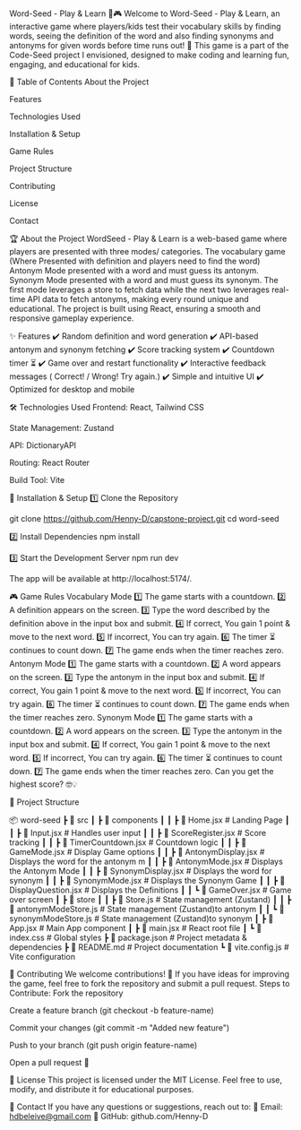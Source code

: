 Word-Seed - Play & Learn 🧠🎮
Welcome to Word-Seed - Play & Learn, an interactive game where players/kids test their vocabulary skills by finding words, seeing the definition of the word and also finding synonyms and  antonyms for given words before time runs out! 🚀
This game is a part of the Code-Seed project I envisioned, designed to make coding and learning fun, engaging, and educational for kids.

📜 Table of Contents
About the Project


Features


Technologies Used


Installation & Setup


Game Rules


Project Structure


Contributing


License


Contact

🏆 About the Project
WordSeed - Play & Learn is a web-based game where players are presented with three modes/ categories. 
The vocabulary game (Where Presented with definition and players need to find the word)
Antonym Mode presented with a word and must guess its antonym. 
Synonym Mode presented with a word and must guess its synonym. 
The first mode leverages a store to fetch data while the next two leverages real-time API data to fetch antonyms, making every round unique and educational.
The project is built using React, ensuring a smooth and responsive gameplay experience.

✨ Features
✔️  Random definition and word generation
 ✔️ API-based antonym and synonym fetching
 ✔️ Score tracking system
 ✔️ Countdown timer ⏳
 ✔️ Game over and restart functionality
 ✔️ Interactive feedback messages ( Correct! /  Wrong! Try again.)
 ✔️ Simple and intuitive UI
 ✔️ Optimized for desktop and mobile

🛠 Technologies Used
Frontend: React, Tailwind CSS


State Management: Zustand


API: DictionaryAPI


Routing: React Router


Build Tool: Vite



🚀 Installation & Setup
1️⃣ Clone the Repository

git clone https://github.com/Henny-D/capstone-project.git
cd word-seed

2️⃣ Install Dependencies
npm install

3️⃣ Start the Development Server
npm run dev

The app will be available at http://localhost:5174/.

🎮 Game Rules
Vocabulary Mode
 1️⃣ The game starts with a countdown.
 2️⃣ A definition appears on the screen.
 3️⃣ Type the word described by the definition above in the input box and submit.
 4️⃣ If correct, You gain 1 point & move to the next word.
 5️⃣ If incorrect, You can try again.
 6️⃣ The timer ⏳ continues to count down.
 7️⃣ The game ends when the timer reaches zero.
Antonym Mode
 1️⃣ The game starts with a countdown.
 2️⃣ A word appears on the screen.
 3️⃣ Type the antonym in the input box and submit.
 4️⃣ If correct, You gain 1 point & move to the next word.
 5️⃣ If incorrect, You can try again.
 6️⃣ The timer ⏳ continues to count down.
 7️⃣ The game ends when the timer reaches zero.
Synonym Mode
 1️⃣ The game starts with a countdown.
 2️⃣ A word appears on the screen.
 3️⃣ Type the antonym in the input box and submit.
 4️⃣ If correct, You gain 1 point & move to the next word.
 5️⃣ If incorrect, You can try again.
 6️⃣ The timer ⏳ continues to count down.
 7️⃣ The game ends when the timer reaches zero.
Can you get the highest score? 🤓💡

📂 Project Structure

📦 word-seed
 ┣ 📂 src
 ┃ ┣ 📂 components
 ┃ ┃ ┣ 📜 Home.jsx                      # Landing Page
 ┃ ┃ ┣ 📜 Input.jsx                       # Handles user input
 ┃ ┃ ┣ 📜 ScoreRegister.jsx         # Score tracking
 ┃ ┃ ┣ 📜 TimerCountdown.jsx   # Countdown logic
 ┃ ┃ ┣ 📜 GameMode.jsx            # Display Game options
 ┃ ┃ ┣ 📜 AntonymDisplay.jsx    # Displays the word for the antonym m
 ┃ ┃ ┣ 📜 AntonymMode.jsx      #  Displays the Antonym Mode
 ┃ ┃ ┣ 📜 SynonymDisplay.jsx    # Displays the word for synonym
 ┃ ┃ ┣ 📜 SynonymMode.jsx      # Displays the Synonym Game
 ┃ ┃ ┣ 📜 DisplayQuestion.jsx    # Displays the Definitions
 ┃ ┃ ┗ 📜 GameOver.jsx             # Game over screen
 ┃ ┣ 📂 store
 ┃ ┃ ┣ 📜 Store.js                             # State management (Zustand)
 ┃ ┃ ┣ 📜 antonymModeStore.js     # State management (Zustand)to antonym
 ┃ ┃ ┗ 📜 synonymModeStore.js     # State management (Zustand)to synonym
 ┃ ┣ 📜 App.jsx                  # Main App component
 ┃ ┣ 📜 main.jsx                # React root file
 ┃ ┗ 📜 index.css              # Global styles
 ┣ 📜 package.json            # Project metadata & dependencies
 ┣ 📜 README.md            # Project documentation
 ┗ 📜 vite.config.js            # Vite configuration


🤝 Contributing
We welcome contributions! 🚀
 If you have ideas for improving the game, feel free to fork the repository and submit a pull request.
Steps to Contribute:
Fork the repository


Create a feature branch (git checkout -b feature-name)


Commit your changes (git commit -m "Added new feature")


Push to your branch (git push origin feature-name)


Open a pull request 🎉



📜 License
This project is licensed under the MIT License.
 Feel free to use, modify, and distribute it for educational purposes.

📧 Contact
If you have any questions or suggestions, reach out to:
 📩 Email: hdbeleive@gmail.com
 🐙 GitHub: github.com/Henny-D


